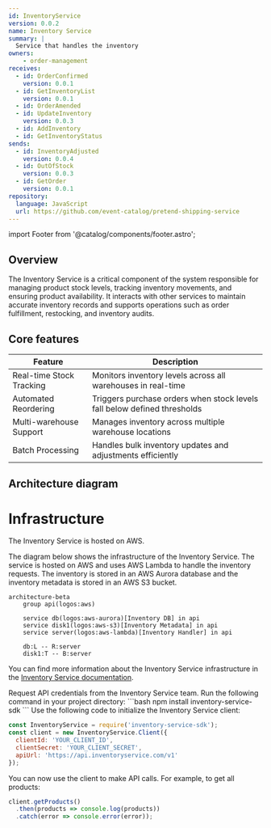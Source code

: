 ```yaml
---
id: InventoryService
version: 0.0.2
name: Inventory Service
summary: |
  Service that handles the inventory
owners:
    - order-management
receives:
  - id: OrderConfirmed
    version: 0.0.1
  - id: GetInventoryList
    version: 0.0.1
  - id: OrderAmended
  - id: UpdateInventory
    version: 0.0.3
  - id: AddInventory
  - id: GetInventoryStatus
sends:
  - id: InventoryAdjusted
    version: 0.0.4
  - id: OutOfStock
    version: 0.0.3
  - id: GetOrder
    version: 0.0.1
repository:
  language: JavaScript
  url: https://github.com/event-catalog/pretend-shipping-service
---
```


import Footer from '@catalog/components/footer.astro';



## Overview

The Inventory Service is a critical component of the system responsible for managing product stock levels, tracking inventory movements, and ensuring product availability. It interacts with other services to maintain accurate inventory records and supports operations such as order fulfillment, restocking, and inventory audits.

<Tiles >
    <Tile icon="DocumentIcon" href={`/docs/services/${frontmatter.id}/${frontmatter.version}/changelog`}  title="View the changelog" description="Want to know the history of this service? View the change logs" />
    <Tile icon="UserGroupIcon" href="/docs/teams/full-stack" title="Contact the team" description="Any questions? Feel free to contact the owners" />
    <Tile icon="BoltIcon" href={`/visualiser/services/${frontmatter.id}/${frontmatter.version}`} title={`Sends ${frontmatter.sends.length} messages`} description="This service sends messages to downstream consumers" />
    <Tile icon="BoltIcon"  href={`/visualiser/services/${frontmatter.id}/${frontmatter.version}`} title={`Receives ${frontmatter.receives.length} messages`} description="This service receives messages from other services" />
</Tiles>

## Core features

| Feature | Description |
|---------|-------------|
| Real-time Stock Tracking | Monitors inventory levels across all warehouses in real-time |
| Automated Reordering | Triggers purchase orders when stock levels fall below defined thresholds |
| Multi-warehouse Support | Manages inventory across multiple warehouse locations |
| Batch Processing | Handles bulk inventory updates and adjustments efficiently |

## Architecture diagram

<NodeGraph title="Hello world" />

<MessageTable format="all" limit={4} />

# Infrastructure

The Inventory Service is hosted on AWS.

The diagram below shows the infrastructure of the Inventory Service. The service is hosted on AWS and uses AWS Lambda to handle the inventory requests. The inventory is stored in an AWS Aurora database and the inventory metadata is stored in an AWS S3 bucket.

```mermaid
architecture-beta
    group api(logos:aws)

    service db(logos:aws-aurora)[Inventory DB] in api
    service disk1(logos:aws-s3)[Inventory Metadata] in api
    service server(logos:aws-lambda)[Inventory Handler] in api

    db:L -- R:server
    disk1:T -- B:server
```

You can find more information about the Inventory Service infrastructure in the [Inventory Service documentation](https://github.com/event-catalog/pretend-shipping-service/blob/main/README.md).



<Steps title="How to connect to Inventory Service">
  <Step title="Obtain API credentials">
    Request API credentials from the Inventory Service team.
  </Step>
  <Step title="Install the SDK">
    Run the following command in your project directory:
    ```bash
    npm install inventory-service-sdk
    ```
  </Step>
  <Step title="Initialize the client">
  Use the following code to initialize the Inventory Service client:

  ```js
  const InventoryService = require('inventory-service-sdk');
  const client = new InventoryService.Client({
    clientId: 'YOUR_CLIENT_ID',
    clientSecret: 'YOUR_CLIENT_SECRET',
    apiUrl: 'https://api.inventoryservice.com/v1'
  });
```
  </Step>
  <Step title="Make API calls">
  
  You can now use the client to make API calls. For example, to get all products:

  ```js
  client.getProducts()
    .then(products => console.log(products))
    .catch(error => console.error(error));
  ```
  </Step>
</Steps>

<Footer />